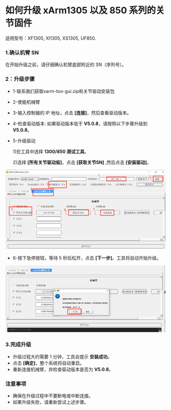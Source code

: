 # 如何升级 xArm1305 以及 850 系列的关节固件


适用型号：XF1305, XI1305, XS1305, UF850.

### 1.确认机臂 SN
在开始升级之前，请仔细确认机臂底部附近的 SN（序列号）。

### 2：升级步骤
* 1-联系我们获取xarm-too-gui.zip和关节驱动安装包
* 2-使能机械臂
* 3-输入控制器的 IP 地址，点击 **[连接]**，然后查看驱动版本。
* 4-检查驱动版本:
 如果驱动版本低于 **V5.0.8**，请按照以下步骤升级到 **V5.0.8**。
* 5-升级驱动

  1\)在工具中选择 **1300/850 测试工具**。
  
  2\)选择 **[所有关节驱动板]**，点击 **[获取关节SN]** ,然后点击 **[安装驱动]**。

![](../assets/img77.png)


* 6-按下急停按钮，等待 5 秒后松开，点击 **[下一步]**。工具将自动开始升级。

![](../assets/img78.png)


### 3.完成升级
- 升级过程大约需要 1 分钟，工具会提示 **安装成功**。
- 点击 **[确定]**，整个系统将自动重启。
- 重新连接机械臂，并检查驱动版本是否为 **V5.0.8**。



### **注意事项**
- 确保在升级过程中不要断电或中断连接。
- 如果升级失败，请重新尝试上述步骤。



